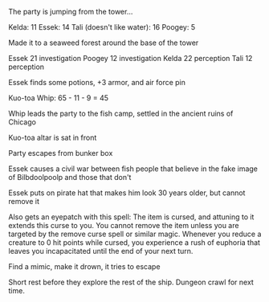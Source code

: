 The party is jumping from the tower...

Kelda: 11
Essek: 14
Tali (doesn't like water): 16
Poogey: 5

Made it to a seaweed forest around the base of the tower

Essek 21 investigation
Poogey 12 investigation
Kelda 22 perception
Tali 12 perception

Essek finds some potions, +3 armor, and air force pin

Kuo-toa Whip: 65 - 11 - 9 = 45

Whip leads the party to the fish camp, settled in the ancient ruins of Chicago

Kuo-toa altar is sat in front

Party escapes from bunker box

Essek causes a civil war between fish people that believe in the fake image of Bilbdoolpoolp and those that don't

Essek puts on pirate hat that makes him look 30 years older, but cannot remove it

Also gets an eyepatch with this spell:
The item is cursed, and attuning to it extends this curse to you. You cannot remove the item unless you are targeted by the remove curse spell or similar magic. Whenever you reduce a creature to 0 hit points while cursed, you experience a rush of euphoria that leaves you incapacitated until the end of your next turn.

Find a mimic, make it drown, it tries to escape

Short rest before they explore the rest of the ship. Dungeon crawl for next time.